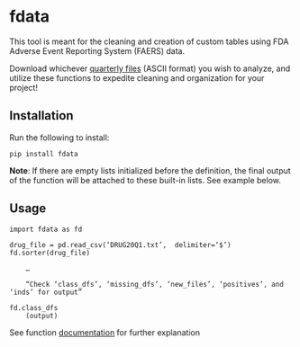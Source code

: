 # fdata

This tool is meant for the cleaning and creation of custom tables using FDA Adverse Event Reporting System (FAERS) data.

Download whichever [quarterly files](https://fis.fda.gov/extensions/FPD-QDE-FAERS/FPD-QDE-FAERS.html) (ASCII format) you wish to analyze, and utilize these functions to expedite cleaning and organization for your project!


## **Installation**

Run the following to install:
```
pip install fdata
```
**Note**: If there are empty lists initialized before the definition, the final output of the function will be attached to these built-in lists. See example below.


## **Usage**
```
import fdata as fd

drug_file = pd.read_csv(‘DRUG20Q1.txt’,  delimiter=‘$’)
fd.sorter(drug_file) 

	…

	“Check ‘class_dfs’, ‘missing_dfs’, ‘new_files’, ‘positives’, and ‘inds’ for output”

fd.class_dfs
    (output)
```

See function [documentation](https://github.com/G-Sprouts/FDA_sae/blob/sprout/Documentation.ipynb) for further explanation

